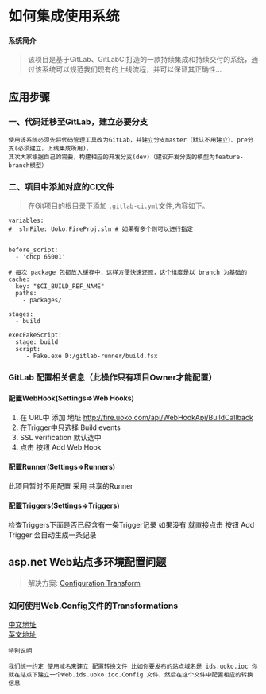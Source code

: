 # 如何集成使用系统
#### 系统简介
> 该项目是基于GitLab、GitLabCI打造的一款持续集成和持续交付的系统，通过该系统可以规范我们现有的上线流程，并可以保证其正确性...

## 应用步骤
### 一、代码迁移至GitLab，建立必要分支
    使用该系统必须先将代码管理工具改为GitLab，并建立分支master（默认不用建立）、pre分支(必须建立，上线集成所用)，
    其次大家根据自己的需要，构建相应的开发分支(dev)（建议开发分支的模型为feature-branch模型）
### 二、项目中添加对应的CI文件
> 在Git项目的根目录下添加 `.gitlab-ci.yml`文件,内容如下。 

```
variables:
#  slnFile: Uoko.FireProj.sln # 如果有多个则可以进行指定


before_script:
  - 'chcp 65001'

# 每次 package 包都放入缓存中，这样方便快速还原，这个维度是以 branch 为基础的  
cache:
  key: "$CI_BUILD_REF_NAME"
  paths:
    - packages/
   
stages:
  - build

execFakeScript:
  stage: build
  script:
     - Fake.exe D:/gitlab-runner/build.fsx
```

### GitLab 配置相关信息（此操作只有项目Owner才能配置）

#### 配置WebHook(Settings=>Web Hooks)
 
 1. 在 URL中 添加 地址  http://fire.uoko.com/api/WebHookApi/BuildCallback  
 2. 在Trigger中只选择 Build events
 3. SSL verification 默认选中
 4. 点击 按钮 Add Web Hook
 
#### 配置Runner(Settings=>Runners)

 此项目暂时不用配置 采用 共享的Runner

#### 配置Triggers(Settings=>Triggers)
 
 检查Triggers下面是否已经含有一条Trigger记录  如果没有 就直接点击 按钮 Add Trigger 会自动生成一条记录
 
## asp.net Web站点多环境配置问题

> 解决方案: [Configuration Transform](https://visualstudiogallery.msdn.microsoft.com/579d3a78-3bdd-497c-bc21-aa6e6abbc859)   

### 如何使用Web.Config文件的Transformations 
   [中文地址](http://www.cnblogs.com/TomXu/archive/2011/11/25/2263089.html)      
   [英文地址](http://www.asp.net/mvc/overview/older-versions/deployment-to-a-hosting-provider/deployment-to-a-hosting-provider-web-config-file-transformations-3-of-12) 
   
    特别说明  
      
    我们统一约定 使用域名来建立 配置转换文件 比如你要发布的站点域名是 ids.uoko.ioc 你就在站点下建立一个Web.ids.uoko.ioc.Config 文件，然后在这个文件中配置相应的转换信息